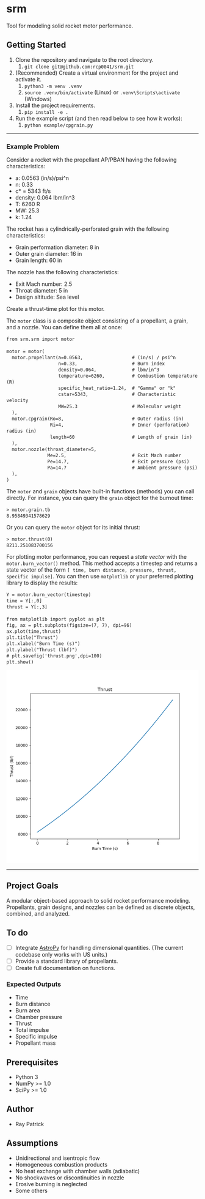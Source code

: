 # srm
Tool for modeling solid rocket motor performance.

## Getting Started

1. Clone the repository and navigate to the root directory.
   1. `git clone git@github.com:rcp0041/srm.git`
2. (Recommended) Create a virtual environment for the project and activate it.
   1. `python3 -m venv .venv`
   2. `source .venv/bin/activate` (Linux) or
   `.venv\Scripts\activate` (Windows)
3. Install the project requirements.
   1. `pip install -e .`
4. Run the example script (and then read below to see how it works):
   1. `python example/cpgrain.py`

***

### Example Problem
Consider a rocket with the propellant AP/PBAN having the following characteristics:
- a: 0.0563 (in/s)/psi^n
- n: 0.33
- c* = 5343 ft/s
- density: 0.064 lbm/in^3
- T: 6260 R
- MW: 25.3
- k: 1.24

The rocket has a cylindrically-perforated grain with the following characteristics:
- Grain performation diameter: 8 in
- Outer grain diameter: 16 in
- Grain length: 60 in

The nozzle has the following characteristics:
- Exit Mach number: 2.5
- Throat diameter: 5 in
- Design altitude: Sea level

Create a thrust-time plot for this motor.

The `motor` class is a composite object consisting of a propellant, a grain, and a nozzle. You can define them all at once:
```
from srm.srm import motor

motor = motor(
  motor.propellant(a=0.0563,                  # (in/s) / psi^n
                   n=0.33,                    # Burn index
                   density=0.064,             # lbm/in^3
                   temperature=6260,          # Combustion temperature (R)
                   specific_heat_ratio=1.24,  # "Gamma" or "k"
                   cstar=5343,                # Characteristic velocity
                   MW=25.3                    # Molecular weight
  ),
  motor.cpgrain(Ro=8,                         # Outer radius (in)
                Ri=4,                         # Inner (perforation) radius (in)
                length=60                     # Length of grain (in)
  ),
  motor.nozzle(throat_diameter=5,
               Me=2.5,                        # Exit Mach number
               Pe=14.7,                       # Exit pressure (psi)
               Pa=14.7                        # Ambient pressure (psi)
  ),
)
```
The `motor` and `grain` objects have built-in functions (methods) you can call directly. For instance, you can query the `grain` object for the burnout time:
```
> motor.grain.tb
8.95849341578629
```
Or you can query the `motor` object for its initial thrust:
```
> motor.thrust(0)
8211.251083700156
```
For plotting motor performance, you can request a *state vector* with the `motor.burn_vector()` method. This method accepts a timestep and returns a state vector of the form `[ time, burn distance, pressure, thrust, specific impulse]`. You can then use `matplotlib` or your preferred plotting library to display the results:

```
Y = motor.burn_vector(timestep)
time = Y[:,0]
thrust = Y[:,3]

from matplotlib import pyplot as plt
fig, ax = plt.subplots(figsize=(7, 7), dpi=96)
ax.plot(time,thrust)
plt.title("Thrust")
plt.xlabel("Burn Time (s)")
plt.ylabel("Thrust (lbf)")
# plt.savefig('thrust.png',dpi=100)
plt.show()
```
![A thrust-time plot generated with matplotlib](https://github.com/rcp0041/srm/blob/main/example/thrust.png?raw=true)

***

## Project Goals

A modular object-based approach to solid rocket performance modeling. Propellants, grain designs, and nozzles can be defined as discrete objects, combined, and analyzed.

## To do

- [ ] Integrate [AstroPy](https://docs.astropy.org/en/stable/units/) for handling dimensional quantities. (The current codebase only works with US units.)
- [ ] Provide a standard library of propellants.
- [ ] Create full documentation on functions.

### Expected Outputs

- Time
- Burn distance
- Burn area
- Chamber pressure
- Thrust
- Total impulse
- Specific impulse
- Propellant mass

## Prerequisites

- Python 3
- NumPy >= 1.0
- SciPy >= 1.0

## Author

- Ray Patrick

## Assumptions

- Unidirectional and isentropic flow
- Homogeneous combustion products
- No heat exchange with chamber walls (adiabatic)
- No shockwaves or discontinuities in nozzle
- Erosive burning is neglected
- Some others
